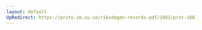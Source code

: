 ```yaml
---
layout: default
UpRedirect: https://pruto.im.uu.se/riksdagen-records-pdf/1881/prot-1881--ak--012/prot-1881--ak--012_039.pdf
---
```

